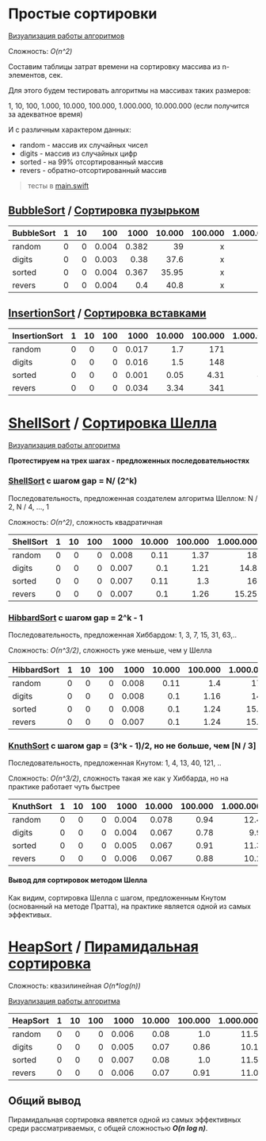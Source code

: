 # Простые сортировки

[Визуализация работы алгоритмов](https://www.cs.usfca.edu/~galles/visualization/ComparisonSort.html)

Сложность: _O(n^2)_

Составим таблицы затрат времени на сортировку массива из n-элементов, сек.

Для этого будем тестировать алгоритмы на массивах таких размеров:

1, 10, 100, 1.000, 10.000, 100.000, 1.000.000, 10.000.000 (если получится за адекватное время)

И с различным характером данных:
- random - массив их случайных чисел 
- digits - массив из случайных цифр
- sorted - на 99% отсортированный массив
- revers - обратно-отсортированный массив

> тесты в [main.swift](https://github.com/c-villain/OTUS_algo/blob/main/HW5/SimpleHeapSorts/main.swift)

## [BubbleSort](https://en.wikipedia.org/wiki/Bubble_sort) / [Сортировка пузырьком](https://ru.wikipedia.org/wiki/Сортировка_пузырьком)

BubbleSort|1|10|100|1000|10.000|100.000|1.000.000
---|---:|---:|---:|---:|---:|---:|---:
random       |0|0|0.004|0.382|39|x|x
digits       |0|0|0.003|0.38|37.6|x|x
sorted       |0|0|0.004|0.367|35.95|x|x|
revers       |0|0|0.004|0.4|40.8|x|x

## [InsertionSort](https://en.wikipedia.org/wiki/Insertion_sort) / [Сортировка вставками](https://ru.wikipedia.org/wiki/Сортировка_вставками)

InsertionSort|1|10|100|1000|10.000|100.000|1.000.000|10.000.000
---|---:|---:|---:|---:|---:|---:|---:|---:
random       |0|0|0|0.017|1.7|171|x|x
digits       |0|0|0|0.016|1.5|148|x|x
sorted       |0|0|0|0.001|0.05|4.31|443|x
revers       |0|0|0|0.034|3.34|341|x|x

# [ShellSort](https://en.wikipedia.org/wiki/Shellsort) / [Сортировка Шелла](https://ru.wikipedia.org/wiki/Сортировка_Шелла)

[Визуализация работы алгоритма](https://www.cs.usfca.edu/~galles/visualization/ComparisonSort.html)

**Протестируем на трех шагах - предложенных последовательностях**

### [ShellSort](https://en.wikipedia.org/wiki/Shellsort) с шагом gap = N/ (2^k)

Последовательность, предложенная создателем алгоритма Шеллом: N / 2, N / 4, ..., 1 

Сложность: _О(n^2)_, сложность квадратичная

ShellSort    |1|10|100|1000|10.000|100.000|1.000.000|10.000.000
---|---:|---:|---:|---:|---:|---:|---:|---:
random       |0|0|0|0.008|0.11|1.37|18|231
digits       |0|0|0|0.007|0.1|1.21|14.8|176
sorted       |0|0|0|0.007|0.11|1.3|16|195
revers       |0|0|0|0.007|0.1|1.26|15.25|182

### [HibbardSort](https://oeis.org/A000225) с шагом gap = 2^k - 1

 Последовательность, предложенная Хиббардом: 1, 3, 7, 15, 31, 63,.. 
 
 Сложность: _О(n^3/2)_, сложность уже меньше, чем у Шелла

 HibbardSort  |1|10|100|1000 |10.000|100.000|1.000.000|10.000.000
 ---|---:|---:|---:|---:|---:|---:|---:|---:
 random       |0|0 |0  |0.008|0.11  |1.4    |17.4     |225
 digits       |0|0 |0  |0.008|0.1   |1.16   |14.1     |167.5
 sorted       |0|0 |0  |0.008|0.1   |1.24   |15.44    |194.6
 revers       |0|0 |0  |0.007|0.1   |1.24   |15.12    |180

 ### [KnuthSort](https://oeis.org/A003462) с шагом gap = (3^k - 1)/2, но не больше, чем [N / 3]

 Последовательность, предложенная Кнутом:  1, 4, 13, 40, 121, ..
 
 Сложность: _О(n^3/2)_, сложность такая же как у Хиббарда, но на практике работает чуть быстрее

 KnuthSort    |1|10|100|1000|10.000|100.000|1.000.000|10.000.000
 ---|---:|---:|---:|---:|---:|---:|---:|---:
 random       |0|0|0|0.004|0.078|0.94|12.4|177
 digits       |0|0|0|0.004|0.067|0.78|9.9|110.5
 sorted       |0|0|0|0.005|0.067|0.91|11.3|140
 revers       |0|0|0|0.006|0.067|0.88|10.2|113

 #### Вывод для сортировок методом Шелла

 Как видим, сортировка Шелла с шагом, предложенным Кнутом (основанный на методе Пратта), на практике является одной из самых эффективых.

 # [HeapSort](https://en.wikipedia.org/wiki/Heapsort) / [Пирамидальная сортировка](https://ru.wikipedia.org/wiki/Пирамидальная_сортировка)

Сложность: квазилинейная _O(n*log(n))_

 [Визуализация работы алгоритма](https://www.cs.usfca.edu/~galles/visualization/HeapSort.html)

 HeapSort     |1|10|100|1000 |10.000|100.000|1.000.000|10.000.000
 ---|---:|---:|---:|---:|---:|---:|---:|---:
 random       |0|0 |0  |0.006|0.08  |1.0    |11.5     |140
 digits       |0|0 |0  |0.005|0.07  |0.86   |10.1     |117
 sorted       |0|0 |0  |0.007|0.08  |1.0    |11.5     |135
 revers       |0|0 |0  |0.006|0.07  |0.91   |11.0     |123

 ## Общий вывод 

 Пирамидальная сортировка явялется одной из самых эффективных среди рассматриваемых, с общей сложностью ***O(n log n)***.
